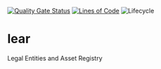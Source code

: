 [![Quality Gate Status](https://sonarcloud.io/api/project_badges/measure?project=bcgov_lear&metric=alert_status)](https://sonarcloud.io/dashboard?id=bcgov_lear)
[![Lines of Code](https://sonarcloud.io/api/project_badges/measure?project=bcgov_lear&metric=ncloc)](https://sonarcloud.io/dashboard?id=bcgov_lear)
![Lifecycle](https://img.shields.io/badge/Lifecycle-Stable-97ca00)

# lear
Legal Entities and Asset Registry
